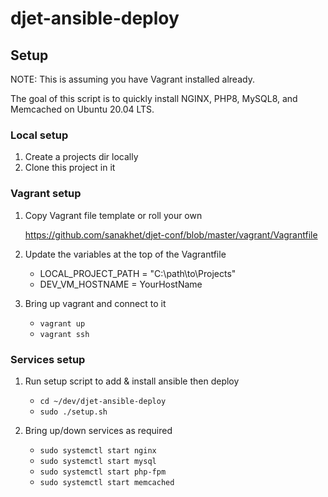 # djet-ansible-deploy

## Setup

NOTE: This is assuming you have Vagrant installed already.

The goal of this script is to quickly install NGINX, PHP8, MySQL8, and Memcached on Ubuntu 20.04 LTS.


### Local setup

1. Create a projects dir locally
2. Clone this project in it

### Vagrant setup

1. Copy Vagrant file template or roll your own

   https://github.com/sanakhet/djet-conf/blob/master/vagrant/Vagrantfile

2. Update the variables at the top of the Vagrantfile
 
    - LOCAL_PROJECT_PATH = "C:\\path\\to\\Projects"
    - DEV_VM_HOSTNAME = YourHostName

3. Bring up vagrant and connect to it
   
    - `vagrant up`
    - `vagrant ssh`
    
### Services setup

1. Run setup script to add & install ansible then deploy

    - `cd ~/dev/djet-ansible-deploy`
    - `sudo ./setup.sh`

2. Bring up/down services as required

   - `sudo systemctl start nginx`
   - `sudo systemctl start mysql`
   - `sudo systemctl start php-fpm`
   - `sudo systemctl start memcached`
   
